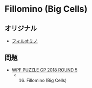# Fillomino (Big Cells)

## オリジナル
- [フィルオミノ](fillomino.md)

## 問題
- [WPF PUZZLE GP 2018 ROUND 5](../questions/wpfpgp2018-5.md)
	- 16. Fillomino (Big Cells)
